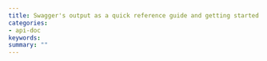 ```yaml
---
title: Swagger's output as a quick reference guide and getting started tutorial 
categories:
- api-doc
keywords: 
summary: ""
---
```



